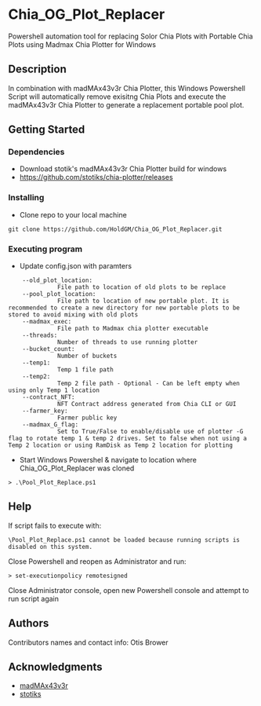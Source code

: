 # Chia_OG_Plot_Replacer
Powershell automation tool for replacing Solor Chia Plots with Portable Chia Plots using Madmax Chia Plotter for Windows

## Description

In combination with madMAx43v3r Chia Plotter, this Windows Powershell Script will automatically remove exisitng Chia Plots and execute the madMAx43v3r Chia Plotter to generate a replacement portable pool plot. 

## Getting Started

### Dependencies

* Download stotik's madMAx43v3r Chia Plotter build for windows
*   https://github.com/stotiks/chia-plotter/releases

### Installing

* Clone repo to your local machine
```
git clone https://github.com/HoldGM/Chia_OG_Plot_Replacer.git
```

### Executing program

* Update config.json with paramters
```
    --old_plot_location:
              File path to location of old plots to be replace 
    --pool_plot_location:
              File path to location of new portable plot. It is recommended to create a new directory for new portable plots to be stored to avoid mixing with old plots
    --madmax_exec:
              File path to Madmax chia plotter executable
    --threads:
              Number of threads to use running plotter
    --bucket_count:
              Number of buckets
    --temp1:
              Temp 1 file path
    --temp2:
              Temp 2 file path - Optional - Can be left empty when using only Temp 1 location
    --contract_NFT:
              NFT Contract address generated from Chia CLI or GUI
    --farmer_key:
              Farmer public key
    --madmax_G_flag:
              Set to True/False to enable/disable use of plotter -G flag to rotate temp 1 & temp 2 drives. Set to false when not using a Temp 2 location or using RamDisk as Temp 2 location for plotting
```
* Start Windows Powershel & navigate to location where Chia_OG_Plot_Replacer was cloned
```
> .\Pool_Plot_Replace.ps1
```

## Help

If script fails to execute with:
```
\Pool_Plot_Replace.ps1 cannot be loaded because running scripts is disabled on this system.
```
Close Powershell and reopen as Administrator and run: 
```
> set-executionpolicy remotesigned
```
Close Administrator console, open new Powershell console and attempt to run script again

## Authors

Contributors names and contact info:
    Otis Brower 
    
## Acknowledgments

* [madMAx43v3r](https://github.com/madMAx43v3r/chia-plotter)
* [stotiks](https://github.com/stotiks/chia-plotter/releases)

